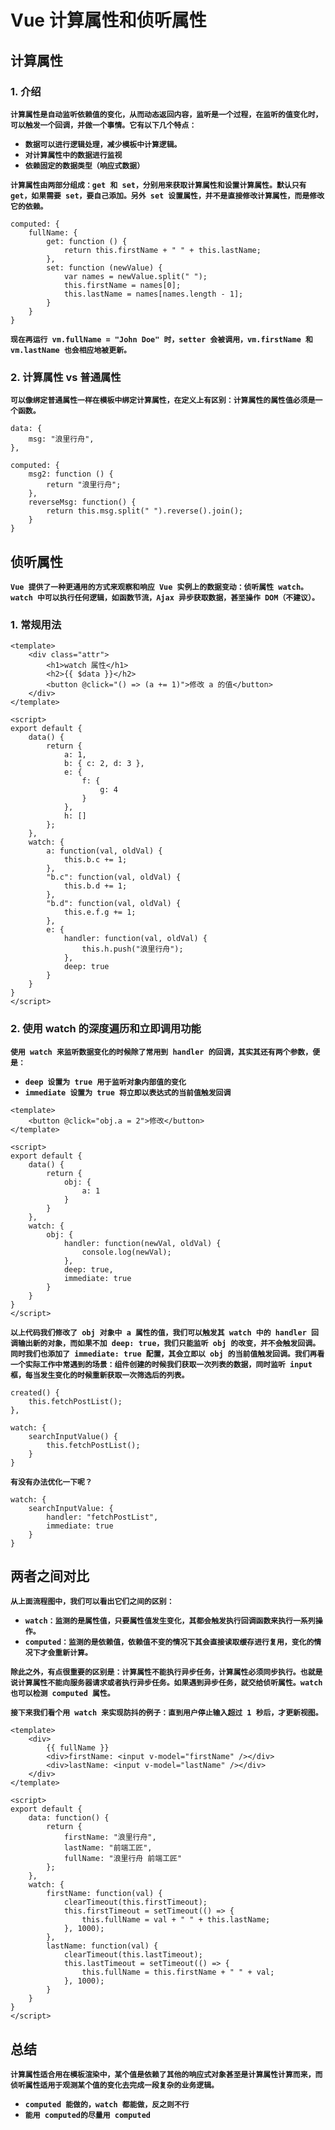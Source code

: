 # Vue 计算属性和侦听属性



## 计算属性



### 1. 介绍

**`计算属性是自动监听依赖值的变化，从而动态返回内容，监听是一个过程，在监听的值变化时，可以触发一个回调，并做一个事情。它有以下几个特点：`** 

* **`数据可以进行逻辑处理，减少模板中计算逻辑。`** 
* **`对计算属性中的数据进行监视`** 
* **`依赖固定的数据类型（响应式数据）`** 

**`计算属性由两部分组成：get 和 set，分别用来获取计算属性和设置计算属性。默认只有 get，如果需要 set，要自己添加。另外 set 设置属性，并不是直接修改计算属性，而是修改它的依赖。`** 

```vue
computed: {
	fullName: {
		get: function () {
			return this.firstName + " " + this.lastName;
		},
		set: function (newValue) {
			var names = newValue.split(" ");
			this.firstName = names[0];
			this.lastName = names[names.length - 1];
		}
	}
}
```

**`现在再运行 vm.fullName = "John Doe" 时，setter 会被调用，vm.firstName 和 vm.lastName 也会相应地被更新。`** 



### 2. 计算属性 vs 普通属性

**`可以像绑定普通属性一样在模板中绑定计算属性，在定义上有区别：计算属性的属性值必须是一个函数。`** 

```vue
data: {
	msg: "浪里行舟",
},

computed: {
	msg2: function () {
		return "浪里行舟";
	},
	reverseMsg: function() {
		return this.msg.split(" ").reverse().join();
	}
}
```





## 侦听属性

**`Vue 提供了一种更通用的方式来观察和响应 Vue 实例上的数据变动：侦听属性 watch。watch 中可以执行任何逻辑，如函数节流，Ajax 异步获取数据，甚至操作 DOM（不建议）。`** 



### 1. 常规用法

```vue
<template>
	<div class="attr">
        <h1>watch 属性</h1>
        <h2>{{ $data }}</h2>
        <button @click="() => (a += 1)">修改 a 的值</button>
    </div>
</template>

<script>
export default {
    data() {
        return {
            a: 1,
            b: { c: 2, d: 3 },
            e: {
                f: {
                    g: 4
                }
            },
            h: []
        };
    },
    watch: {
        a: function(val, oldVal) {
            this.b.c += 1;
        },
        "b.c": function(val, oldVal) {
            this.b.d += 1;
        },
        "b.d": function(val, oldVal) {
            this.e.f.g += 1;
        },
        e: {
            handler: function(val, oldVal) {
                this.h.push("浪里行舟");
            },
            deep: true
        }
    }
}
</script>
```



### 2. 使用 watch 的深度遍历和立即调用功能

**`使用 watch 来监听数据变化的时候除了常用到 handler 的回调，其实其还有两个参数，便是：`** 

* **`deep 设置为 true 用于监听对象内部值的变化`** 
* **`immediate 设置为 true 将立即以表达式的当前值触发回调`** 

```vue
<template>
	<button @click="obj.a = 2">修改</button>
</template>

<script>
export default {
    data() {
        return {
            obj: {
                a: 1
            }
        }
    },
    watch: {
        obj: {
            handler: function(newVal, oldVal) {
                console.log(newVal);
            },
            deep: true,
            immediate: true
        }
    }
}
</script>
```

**`以上代码我们修改了 obj 对象中 a 属性的值，我们可以触发其 watch 中的 handler 回调输出新的对象，而如果不加 deep: true，我们只能监听 obj 的改变，并不会触发回调。同时我们也添加了 immediate: true 配置，其会立即以 obj 的当前值触发回调。我们再看一个实际工作中常遇到的场景：组件创建的时候我们获取一次列表的数据，同时监听 input 框，每当发生变化的时候重新获取一次筛选后的列表。`** 

```vue
created() {
	this.fetchPostList();
},

watch: {
	searchInputValue() {
		this.fetchPostList();
	}
}
```

**`有没有办法优化一下呢？`** 

```vue
watch: {
	searchInputValue: {
		handler: "fetchPostList",
		immediate: true
	}
}
```



## 两者之间对比

**`从上面流程图中，我们可以看出它们之间的区别：`** 

* **`watch：监测的是属性值，只要属性值发生变化，其都会触发执行回调函数来执行一系列操作。`** 
* **`computed：监测的是依赖值，依赖值不变的情况下其会直接读取缓存进行复用，变化的情况下才会重新计算。`** 

**`除此之外，有点很重要的区别是：计算属性不能执行异步任务，计算属性必须同步执行。也就是说计算属性不能向服务器请求或者执行异步任务。如果遇到异步任务，就交给侦听属性。watch 也可以检测 computed 属性。`** 

**`接下来我们看个用 watch 来实现防抖的例子：直到用户停止输入超过 1 秒后，才更新视图。`** 

```vue
<template>
	<div>
        {{ fullName }}
        <div>firstName: <input v-model="firstName" /></div>
     	<div>lastName: <input v-model="lastName" /></div>
    </div>
</template>

<script>
export default {
    data: function() {
        return {
            firstName: "浪里行舟",
            lastName: "前端工匠",
            fullName: "浪里行舟 前端工匠"
        };
    },
    watch: {
        firstName: function(val) {
            clearTimeout(this.firstTimeout);
            this.firstTimeout = setTimeout(() => {
                this.fullName = val + " " + this.lastName;
            }, 1000);
        },
        lastName: function(val) {
            clearTimeout(this.lastTimeout);
            this.lastTimeout = setTimeout(() => {
                this.fullName = this.firstName + " " + val;
            }, 1000);
        }
    }
}
</script>
```



## 总结

**`计算属性适合用在模板渲染中，某个值是依赖了其他的响应式对象甚至是计算属性计算而来，而侦听属性适用于观测某个值的变化去完成一段复杂的业务逻辑。`** 

* **`computed 能做的，watch 都能做，反之则不行`** 
* **`能用 computed的尽量用 computed`** 



